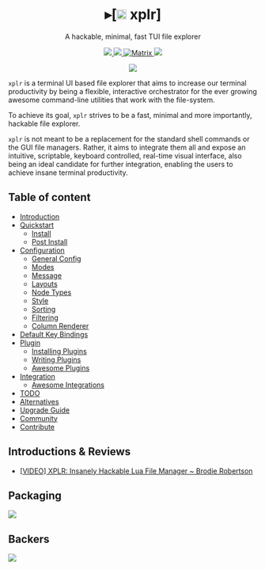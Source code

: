 <h1 align="center">
  ▸[<a href="https://github.com/sayanarijit/xplr/blob/main/assets/icon/xplr.svg" target="_blank"><img src="https://s3.gifyu.com/images/xplr32.png" alt="▓▓" height="20" width="20" /></a> xplr]
</h1>

<p align="center">
A hackable, minimal, fast TUI file explorer
</p>

<p align="center">

<a href="https://crates.io/crates/xplr" target="_blank">
<img src="https://img.shields.io/crates/v/xplr.svg" />
</a>

<a href="https://github.com/sayanarijit/xplr/commits" target="_blank">
<img src="https://img.shields.io/github/commit-activity/m/sayanarijit/xplr" />
</a>

<a href="https://matrix.to/#/#xplr-pub:matrix.org" target="_blank">
<img alt="Matrix" src="https://img.shields.io/matrix/xplr-pub:matrix.org?color=0DB787&label=matrix&logo=Matrix">
</a>
  
<a href="https://discord.gg/JmasSPCcz3" target="_blank">
<img src="https://img.shields.io/discord/834369918312382485?color=5865F2&label=discord&logo=Discord" />
</a>

</p>

<p align="center">
<img src="https://s3.gifyu.com/images/xplr-0.5.0.gif" />
</p>

`xplr` is a terminal UI based file explorer that aims to increase our terminal
productivity by being a flexible, interactive orchestrator for the ever growing
awesome command-line utilities that work with the file-system.

To achieve its goal, `xplr` strives to be a fast, minimal and more importantly,
hackable file explorer.

`xplr` is not meant to be a replacement for the standard shell commands or the
GUI file managers. Rather, it aims to integrate them all and expose an
intuitive, scriptable, keyboard controlled, real-time visual interface, also
being an ideal candidate for further integration, enabling the users to achieve
insane terminal productivity.

Table of content
----------------

- [Introduction](https://xplr.dev/en/introduction.html)
- [Quickstart](https://xplr.dev/en/quickstart.html)
  - [Install](https://xplr.dev/en/install.html)
  - [Post Install](https://xplr.dev/en/post-install.html)
- [Configuration](https://xplr.dev/en/configuration.html)
  - [General Config](https://xplr.dev/en/general-config.html)
  - [Modes](https://xplr.dev/en/modes.html)
  - [Message](https://xplr.dev/en/message.html)
  - [Layouts](https://xplr.dev/en/layouts.html)
  - [Node Types](https://xplr.dev/en/node_types.html)
  - [Style](https://xplr.dev/en/style.html)
  - [Sorting](https://xplr.dev/en/sorting.html)
  - [Filtering](https://xplr.dev/en/filtering.html)
  - [Column Renderer](https://xplr.dev/en/column-renderer.html)
- [Default Key Bindings](https://xplr.dev/en/default-key-bindings.html)
- [Plugin](https://xplr.dev/en/plugin.html)
  - [Installing Plugins](https://xplr.dev/en/installing-plugins.html)
  - [Writing Plugins](https://xplr.dev/en/writing-plugins.html)
  - [Awesome Plugins](https://xplr.dev/en/awesome-plugins.html)
- [Integration](https://xplr.dev/en/integration.html)
  - [Awesome Integrations](https://xplr.dev/en/awesome-integrations.html)
- [TODO](https://xplr.dev/en/todo.html)
- [Alternatives](https://xplr.dev/en/alternatives.html)
- [Upgrade Guide](https://xplr.dev/en/upgrade-guide.html)
- [Community](https://xplr.dev/en/community.html)
- [Contribute](https://xplr.dev/en/contribute.html)


Introductions & Reviews
-----------------------

- [[VIDEO] XPLR: Insanely Hackable Lua File Manager ~ Brodie Robertson](https://youtu.be/MaVRtYh1IRU)


Packaging
---------

<a href="https://repology.org/project/xplr/versions" target="_blank"><img src="https://repology.org/badge/vertical-allrepos/xplr.svg" /></a>


Backers
-------

<a href="https://opencollective.com/xplr#backer" target="_blank"><img src="https://opencollective.com/xplr/tiers/backer.svg?width=890" /></a>
